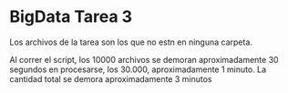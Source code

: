 # BigData Tarea 3

Los archivos de la tarea son los que no estn en ninguna carpeta.

Al correr el script, los 10000 archivos se demoran aproximadamente 30 segundos en procesarse, los 30.000, aproximadamente 1 minuto.
La cantidad total se demora aproximadamente 3 minutos
